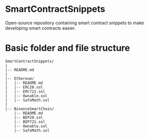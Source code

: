 # SmartContractSnippets
Open-source repository containing smart contract snippets to make developing smart contracts easier.

# Basic folder and file structure
```
SmartContractSnippets/
|
|-- README.md
|
|-- Ethereum/
|   |-- README.md
|   |-- ERC20.sol
|   |-- ERC721.sol
|   |-- Ownable.sol
|   |-- SafeMath.sol
|
|-- BinanceSmartChain/
    |-- README.md
    |-- BEP20.sol
    |-- BEP721.sol
    |-- Ownable.sol
    |-- SafeMath.sol
```
